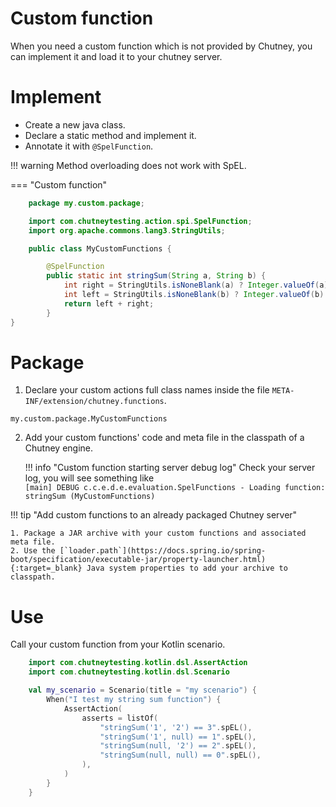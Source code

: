 <!--
  ~ SPDX-FileCopyrightText: 2017-2024 Enedis
  ~
  ~ SPDX-License-Identifier: Apache-2.0
  ~
-->

<h1>Custom function</h1>

When you need a custom function which is not provided by Chutney, you can implement it and load it to your chutney server.

# Implement

 * Create a new java class.
 * Declare a static method and implement it.
 * Annotate it with `@SpelFunction`.

!!! warning
    Method overloading does not work with SpEL.

=== "Custom function"

``` java
    package my.custom.package;

    import com.chutneytesting.action.spi.SpelFunction;
    import org.apache.commons.lang3.StringUtils;

    public class MyCustomFunctions {

        @SpelFunction
        public static int stringSum(String a, String b) {
            int right = StringUtils.isNoneBlank(a) ? Integer.valueOf(a) : 0;
            int left = StringUtils.isNoneBlank(b) ? Integer.valueOf(b) : 0;
            return left + right;
        }
}
```

# Package

 1. Declare your custom actions full class names inside the file `META-INF/extension/chutney.functions`.
   ```
   my.custom.package.MyCustomFunctions
   ```

 2. Add your custom functions' code and meta file in the classpath of a Chutney engine.

    !!! info "Custom function starting server debug log"
        Check your server log, you will see something like  
        ```
        [main] DEBUG c.c.e.d.e.evaluation.SpelFunctions - Loading function: stringSum (MyCustomFunctions)
        ```

!!! tip "Add custom functions to an already packaged Chutney server"

    1. Package a JAR archive with your custom functions and associated meta file.
    2. Use the [`loader.path`](https://docs.spring.io/spring-boot/specification/executable-jar/property-launcher.html){:target=_blank} Java system properties to add your archive to classpath.


# Use

Call your custom function from your Kotlin scenario.

``` kotlin
    import com.chutneytesting.kotlin.dsl.AssertAction
    import com.chutneytesting.kotlin.dsl.Scenario

    val my_scenario = Scenario(title = "my scenario") {
        When("I test my string sum function") {
            AssertAction(
                asserts = listOf(
                    "stringSum('1', '2') == 3".spEL(),
                    "stringSum('1', null) == 1".spEL(),
                    "stringSum(null, '2') == 2".spEL(),
                    "stringSum(null, null) == 0".spEL(),
                ),
            )
        }
    }
```
